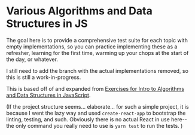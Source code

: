 # Various Algorithms and Data Structures in JS

The goal here is to provide a comprehensive test suite for each topic with empty implementations, so you can practice implementing these as a refresher, learning for the first time, warming up your chops at the start of the day, or whatever.

I still need to add the branch with the actual implementations removed, so this is still a work-in-progress.

This is based off of and expanded from [Exercises for Intro to Algorithms and Data Structures in JavaScript](https://github.com/kuychaco/algoClass).

(If the project structure seems... elaborate... for such a simple project, it is because I went the lazy way and used `create-react-app` to bootstrap the linting, testing, and such. Obviously there is no actual React in use here--the only command you really need to use is `yarn test` to run the tests. )
